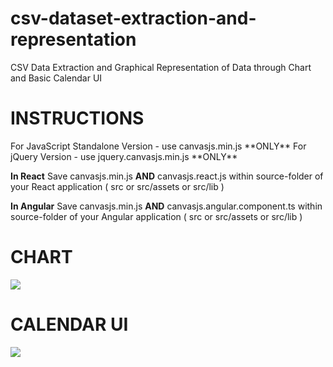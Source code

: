# csv-dataset-extraction-and-representation
CSV Data Extraction and Graphical Representation of Data through Chart and Basic Calendar UI

<h1>INSTRUCTIONS</h1>
For JavaScript Standalone Version - use canvasjs.min.js **ONLY**
For jQuery Version - use jquery.canvasjs.min.js **ONLY**

**In React**
    Save canvasjs.min.js **AND** canvasjs.react.js within source-folder of your React application ( src or src/assets or src/lib )

**In Angular**
    Save canvasjs.min.js **AND** canvasjs.angular.component.ts within source-folder of your Angular application ( src or src/assets or src/lib )

<h1>CHART</h1>
<img src="https://user-images.githubusercontent.com/78209972/195728329-002cb4ee-8c6f-40c3-a743-198d982faf5a.png" >


<h1>CALENDAR UI</h1>
<img src="https://user-images.githubusercontent.com/78209972/195728627-cedd89ca-b34c-4c4c-b0c3-41b9060b99c5.png" >
